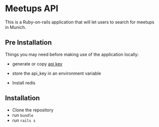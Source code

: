 # Meetups API

This is a Ruby-on-rails application that will let users to search for meetups in Munich.

## Pre Installation

Things you may need before making use of the application locally:

*  generate or copy [api key](https://secure.meetup.com/meetup_api/key/)

*  store the api_key in an environment variable

*  Install redis

## Installation

*  Clone the repository
*  run `bundle`
*  run `rails s` 

